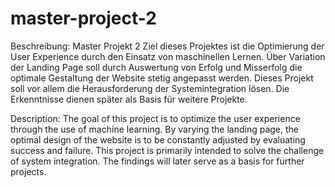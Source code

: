 # master-project-2
Beschreibung:
Master Projekt 2 Ziel dieses Projektes ist die Optimierung der User Experience durch den Einsatz von maschinellen Lernen.
Über Variation der Landing Page soll durch Auswertung von Erfolg und Misserfolg die optimale Gestaltung der Website stetig angepasst werden.
Dieses Projekt soll vor allem die Herausforderung der Systemintegration lösen.
Die Erkenntnisse dienen später als Basis für weitere Projekte.

Description:
The goal of this project is to optimize the user experience through the use of machine learning.
By varying the landing page, the optimal design of the website is to be constantly adjusted by evaluating success and failure. 
This project is primarily intended to solve the challenge of system integration.
The findings will later serve as a basis for further projects.
